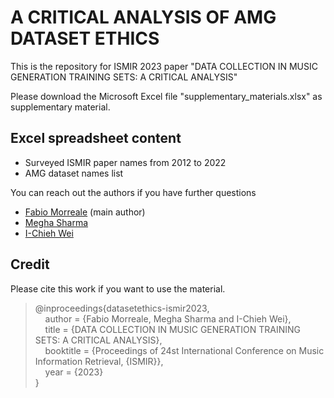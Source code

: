 # A CRITICAL ANALYSIS OF AMG DATASET ETHICS

This is the repository for ISMIR 2023 paper "DATA COLLECTION IN MUSIC GENERATION TRAINING SETS:
A CRITICAL ANALYSIS"

Please download the Microsoft Excel file "supplementary_materials.xlsx" as supplementary material.

## Excel spreadsheet content

 * Surveyed ISMIR paper names from 2012 to 2022
 * AMG dataset names list


You can reach out the authors if you have further questions
  * [Fabio Morreale](https://profiles.auckland.ac.nz/f-morreale) (main author)
  * [Megha Sharma](https://github.com/ms3744)
  * [I-Chieh Wei](https://profiles.auckland.ac.nz/iwei022)

## Credit

Please cite this work if you want to use the material.

> @inproceedings{datasetethics-ismir2023, <br>
>  &nbsp;&nbsp;&nbsp;&nbsp;author    = {Fabio Morreale, Megha Sharma and I-Chieh Wei}, <br>
>  &nbsp;&nbsp;&nbsp;&nbsp;title     = {DATA COLLECTION IN MUSIC GENERATION TRAINING SETS: A CRITICAL ANALYSIS}, <br>
>  &nbsp;&nbsp;&nbsp;&nbsp;booktitle = {Proceedings of 24st International Conference on Music Information Retrieval, {ISMIR}}, <br>
>  &nbsp;&nbsp;&nbsp;&nbsp;year      = {2023}<br>
> }<br>
